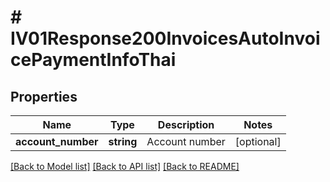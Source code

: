 # # IV01Response200InvoicesAutoInvoicePaymentInfoThai

## Properties

Name | Type | Description | Notes
------------ | ------------- | ------------- | -------------
**account_number** | **string** | Account number | [optional]

[[Back to Model list]](../../README.md#models) [[Back to API list]](../../README.md#endpoints) [[Back to README]](../../README.md)
